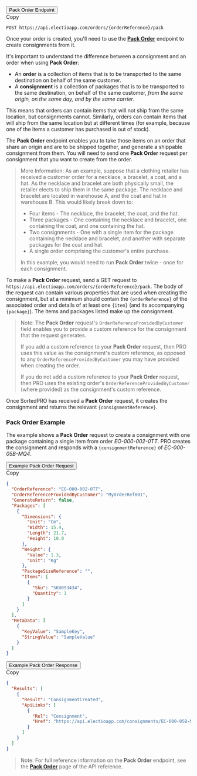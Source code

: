 <div class="tab">
    <button class="staticTabButton">Pack Order Endpoint</button>
    <div class="copybutton" onclick="CopyToClipboard(this, 'packOrderEndpoint')"><span class='glyphicon glyphicon-copy'></span><span class='copy'>Copy</span></div>
</div>

<div id="packOrderEndpoint" class="staticTabContent" onclick="CopyToClipboard(this, 'packOrderEndpoint')">

   ```
   POST https://api.electioapp.com/orders/{orderReference}/pack
   ```

</div>

Once your order is created, you'll need to use the **[Pack Order](https://docs.electioapp.com/#/api/PackOrder)** endpoint to create consignments from it.

It's important to understand the difference between a consignment and an order when using **Pack Order**:

* An **order** is a collection of items that is to be transported to the same destination on behalf of the same customer.
* A **consignment** is a collection of packages that is to be transported to the same destination, on behalf of the same customer, _from the same origin, on the same day, and by the same carrier_.

This means that orders can contain items that will not ship from the same location, but consignments cannot. Similarly, orders can contain items that will ship from the same location but at different times (for example, because one of the items a customer has purchased is out of stock).

The **Pack Order** endpoint enables you to take those items on an order that share an origin and are to be shipped together, and generate a shippable consignment from them. You will need to send one **Pack Order** request per consignment that you want to create from the order.

> <span class="note-header">More Information:</span>
>  As an example, suppose that a clothing retailer has received a customer order for a necklace, a bracelet, a coat, and a hat. As the necklace and bracelet are both physically small, the retailer elects to ship them in the same package. The necklace and bracelet are located in warehouse A, and the coat and hat in warehouse B. This would likely break down to:
>
>  * Four items - The necklace, the bracelet, the coat, and the hat.
>  * Three packages - One containing the necklace and bracelet, one containing the coat, and one containing the hat.
>  * Two consignments - One with a single item for the package containing the necklace and bracelet, and another with separate packages for the coat and hat.
>  * A single order comprising the customer's entire purchase.
>
>  In this example, you would need to run <strong>Pack Order</strong> twice - once for each consignment.

To make a **Pack Order** request, send a GET request to `https://api.electioapp.com/orders/{orderReference}/pack`. The body of the request can contain various properties that are used when creating the consignment, but at a minimum should contain the `{orderReference}` of the associated order and details of at least one `{item}` (and its accompanying `{package}`). The items and packages listed make up the consignment.

> <span class="note-header">Note:</span>
>  The <strong>Pack Order</strong> request's <code>OrderReferenceProvidedByCustomer</code> field enables you to provide a custom reference for the consignment that the request generates. 
>  
>  If you add a custom reference to your <strong>Pack Order</strong> request, then PRO uses this value as the consignment's custom reference, as opposed to any <code>OrderReferenceProvidedByCustomer</code> you may have provided when creating the order. 
>  
>  If you do not add a custom reference to your <strong>Pack Order</strong> request, then PRO uses the existing order's <code>OrderReferenceProvidedByCustomer</code> (where provided) as the consignment's custom reference.

Once SortedPRO has received a **Pack Order** request, it creates the consignment and returns the relevant `{consignmentReference}`.

### Pack Order Example

The example shows a **Pack Order** request to create a consignment with one package containing a single item from order _EO-000-002-0TT_. PRO creates the consignment and responds with a `{consignmentReference}` of _EC-000-05B-MQ4_.

<div class="tab">
    <button class="staticTabButton">Example Pack Order Request</button>
    <div class="copybutton" onclick="CopyToClipboard(this, 'packOrderRequest')"><span class='glyphicon glyphicon-copy'></span><span class='copy'>Copy</span></div>
</div>

<div id="packOrderRequest" class="staticTabContent" onclick="CopyToClipboard(this, 'packOrderRequest')">

  ```json
  {
    "OrderReference": "EO-000-002-0TT",
    "OrderReferenceProvidedByCustomer": "MyOrderRef001",
    "GenerateReturn": false,
    "Packages": [
      {
        "Dimensions": {
          "Unit": "Cm",
          "Width": 15.4,
          "Length": 21.7,
          "Height": 10.0
        },
        "Weight": {
          "Value": 1.3,
          "Unit": "Kg"
        },
        "PackageSizeReference": "",
        "Items": [
          {
            "Sku": "SKU093434",
            "Quantity": 1
          }
        ]
      }
    ],
    "MetaData": [
      {
        "KeyValue": "SampleKey",
        "StringValue": "SampleValue"
      }
    ]
  }
  ```

</div>   

<div class="tab">
    <button class="staticTabButton">Example Pack Order Response</button>
    <div class="copybutton" onclick="CopyToClipboard(this, 'packOrderResponse')"><span class='glyphicon glyphicon-copy'></span><span class='copy'>Copy</span></div>
</div>

<div id="packOrderResponse" class="staticTabContent" onclick="CopyToClipboard(this, 'packOrderResponse')">

```json
{
  "Results": [
    {
      "Result": "ConsignmentCreated",
      "ApiLinks": [
        {
          "Rel": "Consignment",
          "Href": "https://api.electioapp.com/consignments/EC-000-05B-MQ4"
        }
      ]
    }
  ]
}
```

</div>

> <span class="note-header">Note:</span>
>  For full reference information on the <strong>Pack Order</strong> endpoint, see the <strong><a href="https://docs.electioapp.com/#/api/PackOrder">Pack Order</a></strong> page of the API reference.



